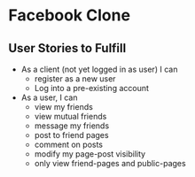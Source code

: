 # Facebook Clone

## User Stories to Fulfill
* As a client (not yet logged in as user) I can
	* register as a new user
	* Log into a pre-existing account
* As a user, I can
	* view my friends
	* view mutual friends
	* message my friends
	* post to friend pages
	* comment on posts
	* modify my page-post visibility
	* only view friend-pages and public-pages
